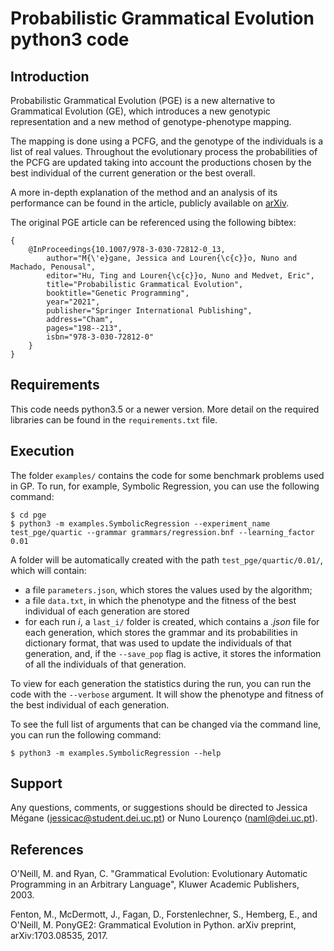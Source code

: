 # Probabilistic Grammatical Evolution python3 code
## Introduction

Probabilistic Grammatical Evolution (PGE) is a new alternative to Grammatical Evolution (GE), which introduces a new genotypic representation and a new method of genotype-phenotype mapping.

The mapping is done using a PCFG, and the genotype of the individuals is a list of real values. Throughout the evolutionary process the probabilities of the PCFG are updated taking into account the productions chosen by the best individual of the current generation or the best overall.

A more in-depth explanation of the method and an analysis of its performance can be found in the article, publicly available on [arXiv](https://arxiv.org/abs/2103.08389).

The original PGE article can be referenced using the following bibtex:

```
{
    @InProceedings{10.1007/978-3-030-72812-0_13,
        author="M{\'e}gane, Jessica and Louren{\c{c}}o, Nuno and Machado, Penousal",
        editor="Hu, Ting and Louren{\c{c}}o, Nuno and Medvet, Eric",
        title="Probabilistic Grammatical Evolution",
        booktitle="Genetic Programming",
        year="2021",
        publisher="Springer International Publishing",
        address="Cham",
        pages="198--213",
        isbn="978-3-030-72812-0"
    }
}
```

## Requirements

This code needs python3.5 or a newer version. More detail on the required libraries can be found in the `requirements.txt` file.

## Execution

The folder `examples/` contains the code for some benchmark problems used in GP. To run, for example, Symbolic Regression, you can use the following command:

```
$ cd pge
$ python3 -m examples.SymbolicRegression --experiment_name test_pge/quartic --grammar grammars/regression.bnf --learning_factor 0.01
```

A folder will be automatically created with the path `test_pge/quartic/0.01/`, which will contain:
* a file `parameters.json`, which stores the values used by the algorithm;
* a file `data.txt`, in which the phenotype and the fitness of the best individual of each generation are stored
* for each run *i*, a `last_i/` folder is created, which contains a *.json* file for each generation, which stores the grammar and its probabilities in dictionary format, that was used to update the individuals of that generation, and, if the `--save_pop` flag is active, it stores the information of all the individuals of that generation.

To view for each generation the statistics during the run, you can run the code with the `--verbose` argument. It will show the phenotype and fitness of the best individual of each generation.

To see the full list of arguments that can be changed via the command line, you can run the following command:

`
$ python3 -m examples.SymbolicRegression --help
`
## Support

Any questions, comments, or suggestions should be directed to Jessica Mégane (jessicac@student.dei.uc.pt) or Nuno Lourenço (naml@dei.uc.pt).

## References

O'Neill, M. and Ryan, C. "Grammatical Evolution: Evolutionary Automatic Programming in an Arbitrary Language", Kluwer Academic Publishers, 2003.

Fenton, M., McDermott, J., Fagan, D., Forstenlechner, S., Hemberg, E., and O'Neill, M. PonyGE2: Grammatical Evolution in Python. arXiv preprint, arXiv:1703.08535, 2017.
